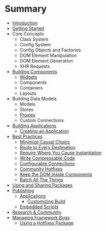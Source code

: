 # Summary

* [Introduction](README.md)
* [Getting Started](getting_started/README.md)
* Core Concepts
   * Class System
   * Config System
   * Config Objects and Factories
   * DOM Element Manipulation
   * DOM Element Generation
   * XHR Requests
* [Building Components](building_components/README.md)
   * [Widgets](building_components/widgets.md)
   * Components
   * Containers
   * Layouts
* Building Data Models
   * Models
   * Stores
   * [Proxies](data/proxies.md)
   * Custom Connections
* [Building Applications](applications/README.md)
   * [Creating an Application](applications/creating.md)
* [Best Practices](best_practices/README.md)
   * [Minimize Causal Chains](best_practices/causal_chains.md)
   * [Route to Every Destination](best_practices/routes.md)
   * [Require Where You Cause Instantiation](best_practices/requires.md)
   * [Write Compressable Code](best_practices/compressable_code.md)
   * [Configurable Connections](best_practices/connections.md)
   * [Community Hotfixes](best_practices/community_hotfixes.md)
   * [Keep the DOM Inside Components](best_practices/dom_inside_components.md)
   * [Batch All The Things](best_practices/batching.md)
* [Using and Sharing Packages](packages/README.md)
* [Publishing](publishing/README.md)
   * [Applications](publishing/applications.md)
       * [Customizing Build](publishing/applications/customizing_build.md)
   * [Embedded Scripts](publishing/embedded_scripts.md)
* [Research & Community](research_and_community/README.md)
* [Managing Framework Bugs](framework_bugs/README.md)
   * [Using a Hotfixes Package](framework_bugs/hotfixes_package.md)

